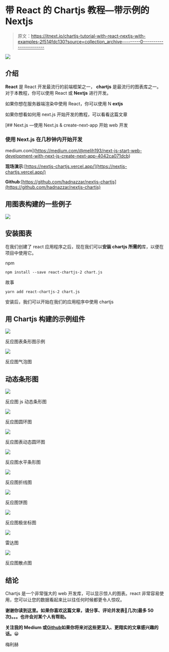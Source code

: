 # 带 React 的 Chartjs 教程—带示例的 Nextjs

> 原文：<https://itnext.io/chartjs-tutorial-with-react-nextjs-with-examples-2f514fdc130?source=collection_archive---------0----------------------->

![](img/0d94d44072dec719f2f7f850b4135a46.png)

## 介绍

**React** 是 React 开发最流行的前端框架之一， **chartjs** 是最流行的图表库之一。
对于本教程，你可以使用 React 或 **Nextjs** 进行开发。

如果你想在服务器端渲染中使用 React，你可以使用 N **extjs**

如果你想看如何用 next.js 开始开发的教程，可以看看这篇文章

[](https://medium.com/@melih193/next-js-start-web-development-with-next-js-create-next-app-4042ca071dcb) [## Next.js —使用 Next.js & create-next-app 开始 web 开发

### 使用 Next.js 在几秒钟内开始开发

medium.com](https://medium.com/@melih193/next-js-start-web-development-with-next-js-create-next-app-4042ca071dcb) 

**现场演示**:[https://nextjs-chartjs.vercel.app/](https://nextjs-chartjs.vercel.app/)

**Github**:[https://github.com/hadnazzar/nextjs-chartjs](https://github.com/hadnazzar/nextjs-chartjs)

## 用图表构建的一些例子

![](img/9524b1ea07d7379552d9441d519bb966.png)

## 安装图表

在我们创建了 react 应用程序之后，现在我们可以**安装 **chartjs** 所需的**库，以便在项目中使用它。

npm

```
npm install --save react-chartjs-2 chart.js
```

故事

```
yarn add react-chartjs-2 chart.js
```

安装后，我们可以开始在我们的应用程序中使用 chartjs

## 用 Chartjs 构建的示例组件

![](img/96c86b5a032675b6513646565503790e.png)

反应图表条形图示例

![](img/3a9881c75cfde73bc699c900022218f1.png)

反应图气泡图

## 动态条形图

![](img/bb97a15e9230d67da002394915e8504c.png)

反应图 js 动态条形图

![](img/5b3c723205cedd6f37b2242aa3d323d4.png)

反应图圆环图

![](img/ec7e5c79019d49eea0f4d30b895cd7ef.png)

反应图表动态圆环图

![](img/ea473c2f38624b5d5a2a0239cc3b18a3.png)

反应图水平条形图

![](img/19736567b8c240f2545ff19b6dbfad3d.png)

反应图折线图

![](img/e73f7bf030f6529dcdae6be361a52982.png)

反应图饼图

![](img/1b8fb583c138fe44407284ff2d2ddaf3.png)

反应图极坐标图

![](img/936c52eb347f0a4a4f03766ccb4861c3.png)

雷达图

![](img/0bcaa765110c990cda3095b064b96d40.png)

反应图散点图

## 结论

Chartjs 是一个非常强大的 web 开发库，可以显示惊人的图表。react 非常容易使用，您可以让您的数据看起来比以往任何时候都更令人惊叹。

**谢谢你读到这里。如果你喜欢这篇文章，请分享、评论并发表👏几次(最多 50 次)。。。也许会对某个人有帮助。**

**关注我的 Medium 或**[**Github**](https://gist.github.com/hadnazzar/)**如果你将来对这些更深入、更翔实的文章感兴趣的话。**😀

梅利赫